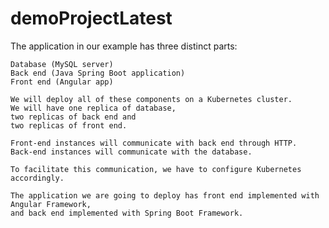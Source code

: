 # demoProjectLatest

The application in our example has three distinct parts:

    Database (MySQL server)
    Back end (Java Spring Boot application)
    Front end (Angular app)
    
    We will deploy all of these components on a Kubernetes cluster.
    We will have one replica of database, 
    two replicas of back end and 
    two replicas of front end. 
    
    Front-end instances will communicate with back end through HTTP. 
    Back-end instances will communicate with the database. 
    
    To facilitate this communication, we have to configure Kubernetes accordingly.
    
    The application we are going to deploy has front end implemented with Angular Framework, 
    and back end implemented with Spring Boot Framework.
